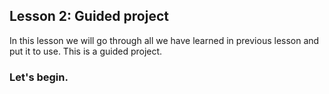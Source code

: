 ## Lesson 2: Guided project

In this lesson we will go through all we have learned in previous lesson and put it to use.
This is a guided project.

### Let's begin.